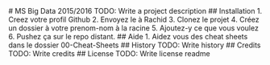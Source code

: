 <snippet>
  <content>
# MS Big Data 2015/2016
TODO: Write a project description
## Installation
1. Creez votre profil Github
2. Envoyez le à Rachid
3. Clonez le projet
4. Créez un dossier à votre prenom-nom à la racine
5. Ajoutez-y ce que vous voulez
6. Pushez ça sur le repo distant.
## Aide
1. Aidez vous des cheat sheets dans le dossier 00-Cheat-Sheets
## History
TODO: Write history
## Credits
TODO: Write credits
## License
TODO: Write license
</content>
  <tabTrigger>readme</tabTrigger>
</snippet>
